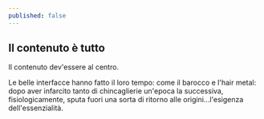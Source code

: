 ```yaml
---
published: false
---
```


## Il contenuto è tutto

Il contenuto dev'essere al centro.

Le belle interfacce hanno fatto il loro tempo: come il barocco e l'hair metal: dopo aver infarcito tanto di chincaglierie un'epoca la successiva, fisiologicamente, sputa fuori una sorta di ritorno alle origini...l'esigenza dell'essenzialità.